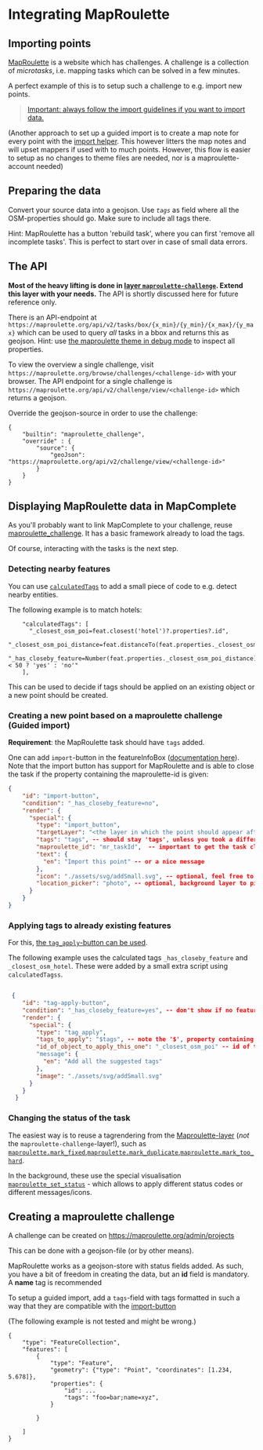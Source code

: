 # Integrating MapRoulette

## Importing points

[MapRoulette](https://www.maproulette.org/) is a website which has challenges. A challenge is a collection of _microtasks_, i.e. mapping tasks which can be solved in a few minutes.

A perfect example of this is to setup such a challenge to e.g. import new points. 

> [Important: always follow the import guidelines if you want to import data.](https://wiki.openstreetmap.org/wiki/Import/Guidelines)

(Another approach to set up a guided import is to create a map note for every point with the [import helper](https://mapcomplete.org/import_helper). This however litters the map notes and will upset mappers if used with to much points. However, this flow is easier to setup as no changes to theme files are needed, nor is a maproulette-account needed)

## Preparing the data

Convert your source data into a geojson. Use *`tags`* as field where all the OSM-properties should go. Make sure to include all tags there.

Hint: MapRoulette has a button 'rebuild task', where you can first 'remove all incomplete tasks'. This is perfect to start over in case of small data errors.

## The API

**Most of the heavy lifting is done in [layer `maproulette-challenge`](./Docs/Layers/maproulette_challenge.md). Extend this layer with your needs.**
The API is shortly discussed here for future reference only.

There is an API-endpoint at `https://maproulette.org/api/v2/tasks/box/{x_min}/{y_min}/{x_max}/{y_max}` which can be used
to query _all_ tasks in a bbox and returns this as geojson. Hint:
use [the maproulette theme in debug mode](https://mapcomplete.org/maproulette?debug=true) to inspect all properties.

To view the overview a single challenge, visit `https://maproulette.org/browse/challenges/<challenge-id>` with your
browser.
The API endpoint for a single challenge is `https://maproulette.org/api/v2/challenge/view/<challenge-id>` which returns a
geojson.

Override the geojson-source in order to use the challenge:

``` 
{
    "builtin": "maproulette_challenge",
    "override" : {
        "source": {
            "geoJson": "https://maproulette.org/api/v2/challenge/view/<challenge-id>"
        }
    }
}
```


## Displaying MapRoulette data in MapComplete

As you'll probably want to link MapComplete to your challenge, reuse [maproulette_challenge](Docs/Layers/maproulette_challenge.md).
It has a basic framework already to load the tags.

Of course, interacting with the tasks is the next step.

### Detecting nearby features

You can use [`calculatedTags`](./Docs/CalculatedTags.md) to add a small piece of code to e.g. detect nearby entities.

The following example is to match hotels:

```
    "calculatedTags": [
      "_closest_osm_poi=feat.closest('hotel')?.properties?.id",
      "_closest_osm_poi_distance=feat.distanceTo(feat.properties._closest_osm_poi)",
      "_has_closeby_feature=Number(feat.properties._closest_osm_poi_distance) < 50 ? 'yes' : 'no'"
    ], 
```

This can be used to decide if tags should be applied on an existing object or a new point should be created.


### Creating a new point based on a maproulette challenge (Guided import)

**Requirement**: the MapRoulette task should have `tags` added.

One can add `import`-button in the featureInfoBox ([documentation here](./Docs/SpecialRenderings.md#importbutton)).
Note that the import button has support for MapRoulette and is able to close the task if the property containing the maproulette-id is given:

```json
{
    "id": "import-button",
    "condition": "_has_closeby_feature=no",
    "render": {
      "special": {
        "type": "import_button",
        "targetLayer": "<the layer in which the point should appear afterwards>",
        "tags": "tags", -- should stay 'tags', unless you took a different name while creating the data
        "maproulette_id": "mr_taskId",  -- important to get the task closed
        "text": {
          "en": "Import this point" -- or a nice message
        },
        "icon": "./assets/svg/addSmall.svg", -- optional, feel free to change
        "location_picker": "photo", -- optional, background layer to pinpoint the hotel
      }
    }
}
```


### Applying tags to already existing features

For this, [the `tag_apply`-button can be used](./Docs/SpecialRenderings.md#tagapply).

The following example uses the calculated tags `_has_closeby_feature` and `_closest_osm_hotel`. These were added by a small extra script using `calculatedTagss`.

```json

 {
    "id": "tag-apply-button",
    "condition": "_has_closeby_feature=yes", -- don't show if no feature to add to
    "render": {
      "special": {
        "type": "tag_apply",
        "tags_to_apply": "$tags", -- note the '$', property containing the tags
        "id_of_object_to_apply_this_one": "_closest_osm_poi" -- id of the feature to add those tags to
        "message": {
          "en": "Add all the suggested tags"
        },
        "image": "./assets/svg/addSmall.svg"
      }
    }
  }

```

### Changing the status of the task

The easiest way is to reuse a tagrendering from the [Maproulette-layer](./Docs/Layers/maproulette.md) (_not_ the `maproulette-challenge`-layer!), such as [`maproulette.mark_fixed`](./Docs/Layers/maproulette.md#markfixed),[`maproulette.mark_duplicate`](./Docs/Layers/maproulette.md#markduplicate),[`maproulette.mark_too_hard`](./Docs/Layers/maproulette.md#marktoohard).

In the background, these use the special visualisation [`maproulette_set_status`](./Docs/SpecialRenderings.md#maproulettesetstatus) - which allows to apply different status codes or different messages/icons.

## Creating a maproulette challenge

A challenge can be created on https://maproulette.org/admin/projects

This can be done with a geojson-file (or by other means).

MapRoulette works as a geojson-store with status fields added. As such, you have a bit of freedom in creating the data, but an **id** field is mandatory. A **name** tag is recommended

To setup a guided import, add a `tags`-field with tags formatted in such a way that they are compatible with the [import-button](./Docs/SpecialRenderings.md#specifying-which-tags-to-copy-or-add)


(The following example is not tested and might be wrong.)

```
{
    "type": "FeatureCollection",
    "features": [
        {
            "type": "Feature",
            "geometry": {"type": "Point", "coordinates": [1.234, 5.678]},
            "properties": {
                "id": ...
                "tags": "foo=bar;name=xyz",
            }
        
        }
    
    ] 
}

```
